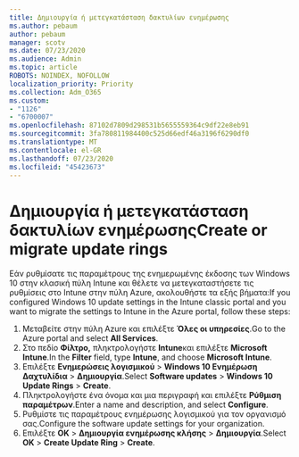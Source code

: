 ```yaml
---
title: Δημιουργία ή μετεγκατάσταση δακτυλίων ενημέρωσης
ms.author: pebaum
author: pebaum
manager: scotv
ms.date: 07/23/2020
ms.audience: Admin
ms.topic: article
ROBOTS: NOINDEX, NOFOLLOW
localization_priority: Priority
ms.collection: Adm_O365
ms.custom:
- "1126"
- "6700007"
ms.openlocfilehash: 87102d7809d298531b5655559364c9df22e8eb91
ms.sourcegitcommit: 3fa780811984400c525d66edf46a3196f6290df0
ms.translationtype: MT
ms.contentlocale: el-GR
ms.lasthandoff: 07/23/2020
ms.locfileid: "45423673"
---
```

# <a name="create-or-migrate-update-rings"></a><span data-ttu-id="5eb44-102">Δημιουργία ή μετεγκατάσταση δακτυλίων ενημέρωσης</span><span class="sxs-lookup"><span data-stu-id="5eb44-102">Create or migrate update rings</span></span>

<span data-ttu-id="5eb44-103">Εάν ρυθμίσατε τις παραμέτρους της ενημερωμένης έκδοσης των Windows 10 στην κλασική πύλη Intune και θέλετε να μετεγκαταστήσετε τις ρυθμίσεις στο Intune στην πύλη Azure, ακολουθήστε τα εξής βήματα:</span><span class="sxs-lookup"><span data-stu-id="5eb44-103">If you configured Windows 10 update settings in the Intune classic portal and you want to migrate the settings to Intune in the Azure portal, follow these steps:</span></span>

1.  <span data-ttu-id="5eb44-104">Μεταβείτε στην πύλη Azure και επιλέξτε **Όλες οι υπηρεσίες**.</span><span class="sxs-lookup"><span data-stu-id="5eb44-104">Go to the Azure portal and select  **All Services**.</span></span>
2.  <span data-ttu-id="5eb44-105">Στο πεδίο **Φίλτρο,** πληκτρολογήστε **Intune**και επιλέξτε **Microsoft Intune**.</span><span class="sxs-lookup"><span data-stu-id="5eb44-105">In the  **Filter**  field, type  **Intune**, and choose  **Microsoft Intune**.</span></span>
3.  <span data-ttu-id="5eb44-106">Επιλέξτε **Ενημερώσεις λογισμικού**   >   **Windows 10 Ενημέρωση Δαχτυλίδια**   >   **Δημιουργία**.</span><span class="sxs-lookup"><span data-stu-id="5eb44-106">Select  **Software updates**  >  **Windows 10 Update Rings**  >  **Create**.</span></span>
4.  <span data-ttu-id="5eb44-107">Πληκτρολογήστε ένα όνομα και μια περιγραφή και επιλέξτε **Ρύθμιση παραμέτρων**.</span><span class="sxs-lookup"><span data-stu-id="5eb44-107">Enter a name and description, and select  **Configure**.</span></span>
5.  <span data-ttu-id="5eb44-108">Ρυθμίστε τις παραμέτρους ενημέρωσης λογισμικού για τον οργανισμό σας.</span><span class="sxs-lookup"><span data-stu-id="5eb44-108">Configure the software update settings for your organization.</span></span>
6.  <span data-ttu-id="5eb44-109">Επιλέξτε **OK**  >  **Δημιουργία ενημέρωσης κλήσης**  >  **Δημιουργία**.</span><span class="sxs-lookup"><span data-stu-id="5eb44-109">Select  **OK** > **Create Update Ring** > **Create**.</span></span>